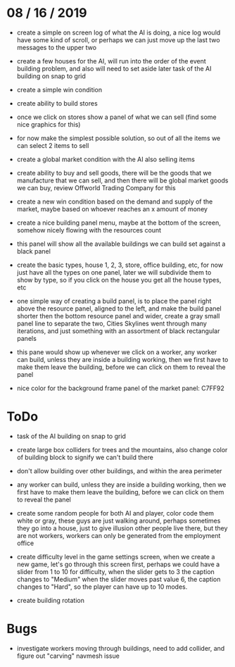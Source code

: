 # 08 / 16 / 2019


* create a simple on screen log of what the AI is doing, a nice log would have some kind of scroll, or perhaps we can just move up the last two messages to the upper two

* create a few houses for the AI, will run into the order of the event building problem, and also will need to set aside later task of the AI building on snap to grid

* create a simple win condition

* create ability to build stores

* once we click on stores show a panel of what we can sell (find some nice graphics for this)

* for now make the simplest possible solution, so out of all the items we can select 2 items to sell 

* create a global market condition with the AI also selling items

* create ability to buy and sell goods, there will be the goods that we manufacture that we can sell, and then there will be global market goods we can buy, review Offworld Trading Company for this

* create a new win condition based on the demand and supply of the market, maybe based on whoever reaches an x amount of money

* create a nice building panel menu, maybe at the bottom of the screen, somehow nicely flowing with the resources count

* this panel will show all the available buildings we can build set against a black panel

* create the basic types, house 1, 2, 3, store, office building, etc, for now just have all the types on one panel, later we will subdivide them to show by type, so if you click on the house you get all the house types, etc

* one simple way of creating a build panel, is to place the panel right above the resource panel, aligned to the left, and make the build panel shorter then the bottom resource panel and wider, create a gray small panel line to separate the two, Cities Skylines went through many iterations, and just something with an assortment of black rectangular panels

* this pane would show up whenever we click on a worker, any worker can build, unless they are inside a building working, then we first have to make them leave the building, before we can click on them to reveal the panel

* nice color for the background frame panel of the market panel: C7FF92

# ToDo

* task of the AI building on snap to grid

* create large box colliders for trees and the mountains, also change color of building block to signify we can't build there

* don't allow building over other buildings, and within the area perimeter

* any worker can build, unless they are inside a building working, then we first have to make them leave the building, before we can click on them to reveal the panel

* create some random people for both AI and player, color code them white or gray, these guys are just walking around, perhaps sometimes they go into a house, just to give illusion other people live there, but they are not workers, workers can only be generated from the employment office

* create difficulty level in the game settings screen, when we create a new game, let's go through this screen first, perhaps we could have a slider from 1 to 10 for difficulty, when the slider gets to 3 the caption changes to "Medium" when the slider moves past value 6, the caption changes to "Hard", so the player can have up to 10 modes. 

* create building rotation

# Bugs

* investigate workers moving through buildings, need to add collider, and figure out "carving" navmesh issue
